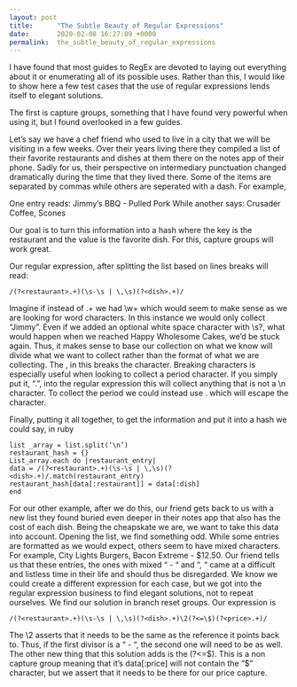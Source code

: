 ```yaml
---
layout: post
title:      "The Subtle Beauty of Regular Expressions"
date:       2020-02-08 16:27:09 +0000
permalink:  the_subtle_beauty_of_regular_expressions
---
```


I have found that most guides to RegEx are devoted to laying out everything about it or enumerating all of its possible uses. Rather than this, I would like to show here a few test cases that the use of regular expressions lends itself to elegant solutions.

The first is capture groups, something that I have found very powerful when using it, but I found overlooked in a few guides.

Let’s say we have a chef friend who used to live in a city that we will be visiting in a few weeks. Over their years living there they compiled a list of their favorite restaurants and dishes at them there on the notes app of their phone. Sadly for us, their perspective on intermediary punctuation changed dramatically during the time that they lived there. Some of the items are separated by commas while others are seperated with a dash. For example,

One entry reads: Jimmy’s BBQ - Pulled Pork
While another says: Crusader Coffee, Scones

Our goal is to turn this information into a hash where the key is the restaurant and the value is the favorite dish. For this, capture groups will work great.

Our regular expression, after splitting the list based on lines breaks will read:
```
/(?<restaurant>.+)(\s-\s | \,\s)(?<dish>.+)/
```

Imagine if instead of .+ we had \w+ which would seem to make sense as we are looking for word characters. In this instance we would only collect “Jimmy”. Even if we added an optional white space character with \s?, what would happen when we reached Happy Wholesome Cakes, we’d be stuck again. Thus, it makes sense to base our collection on what we know will divide what we want to collect rather than the format of what we are collecting. The \, in this breaks the character. Breaking characters is especially useful when looking to collect a period character. If you simply put it,  “.”, into the regular expression this will collect anything that is not a \n character. To collect the period we could instead use \. which will escape the character.

Finally, putting it all together, to get the information and put it into a hash we could say, in ruby

```
list _array = list.split(‘\n’)
restaurant_hash = {} 
List_array.each do |restaurant_entry|
data = /(?<restaurant>.+)(\s-\s | \,\s)(?<dish>.+)/.match(restaurant_entry)
restaurant_hash[data[:restaurant]] = data[:dish]
end
```
For our other example, after we do this, our friend gets back to us with a new list they found buried even deeper in their notes app that also has the cost of each dish. Being the cheapskate we are, we want to take this data into account. Opening the list, we find something odd. While some entries are formatted as we would expect, others seem to have mixed characters. For example, City Lights Burgers, Bacon Extreme - $12.50. Our friend tells us that these entries, the ones with mixed “ - “ and “, “ came at a difficult and listless time in their life and should thus be disregarded. We know we could create a different expression for each case, but we got into the regular expression business to find elegant solutions, not to repeat ourselves. We find our solution in branch reset groups. Our expression is

`/(?<restaurant>.+)(\s-\s | \,\s)(?<dish>.+)\2(?<=\$)(?<price>.+)/`

The \2 asserts that it needs to be the same as the reference it points back to. Thus, if the first divisor is a “ - “, the second one will need to be as well. The other new thing that this solution adds is the (?<=\$). This is a non capture group meaning that it’s data[:price] will not contain the “$” character, but we assert that it needs to be there for our price capture.

